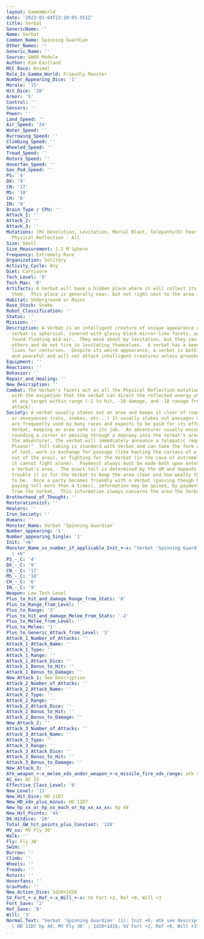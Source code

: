 ```yaml
---
layout: GammaWorld
date: '2023-01-04T23:10:05.551Z'
title: Verbat
GenericName: ''
Name: Verbat
Common_Name: Spinning Guardian
Other_Names: ''
Generic_Name: ''
Source: GW08 Module
Author: Kim Eastland
MCC Race: Animal
Role_In_Gamma_World: Friendly Monster
Number_Appearing_Dice: '1'
Morale: '15'
Hit_Dice: '20'
Armor: '5'
Control: ''
Sensors: ''
Power: ''
Land_Speed: ''
Air_Speed: '24'
Water_Speed: ''
Burrowing_Speed: ''
Climbing_Speed: ''
Wheeled_Speed: ''
Tread_Speed: ''
Rotors_Speed: ''
Hoverfan_Speed: ''
Gav_Pod_Speed: ''
PS: '4'
DX: '9'
CN: '17'
MS: '18'
CH: '6'
IN: '9'
Brain Type / CPU: ''
Attack_1: ''
Attack_2: ''
Attack_3: ''
Mutations: (M) Devolution, Levitation, Mental Blast, Telepathy(D) Fear - Open Spaces,
  Physical Reflection - All
Size: Small
Size_Measurement: 1.5 M Sphere
Frequency: Extremely Rare
Organization: Solitary
Activity_Cycle: Any
Diet: Carnivore
Tech_Level: '0'
Tech_Max: '0'
Artifacts: A Verbat will have a hidden place where it will collect its tolls and hoard
  them.  This place is generally near, but not right next to the area it patrols.
Habitat: Underground or Ruins
Base_Stock: Snake
Robot_Classification: ''
Status: ''
Mission: ''
Description: A Verbat is an intelligent creature of unique appearance and purpose.  A
  verbat is spherical, covered with glossy black mirror-like facets, and is usually
  found floating mid-air.  They move about by levitation, but they can not levitate
  others and do not tire in levitating themselves.  A verbat has a keen memory and
  lives for centuries.  Despite its weird appearance, a verbat is both highly intelligent
  and peaceful and will not attack intelligent creatures unless provoked.
Equipment: ''
Reactions: ''
Behavior: ''
Repair_and_Healing: ''
New_Description: ''
Combat: The Verbat's facets act as all the Physical Reflection mutational powers,
  with the excpetion that the verbat can direct the reflected energy attacks back
  at any target within range (-1 to hit, -10 damage, and -10 ranage from origanal
  attack).
Society: A verbat usually stakes out an area and keeps it clear of roaming monster
  or annoyances (rats, snakes, etc...) It usually stakes out passages or trails that
  are frequently used by many races and expects to be paid for its efforts.  To a
  Verbat, keeping an area safe is its job.  An adventurer usually encounters a Verbat
  rounding a corner or passing through a doorway into the Verbat's area.  Upon seeing
  the adventurer, the verbat will immediately announce a telepatic requiest, "Toll,
  Please!"  Toll-taking is standard with Verbat and can take the form of payments
  of loot, work in exchange for passage (like hauling the carcass of a dead opponent
  out of the area), or fighting for the Verbat (in the case of extremely tough advesaros
  it cannot fight alone).  Paymenst always must be made both upon entering or leaving
  a Verbat's area.  The exact toll is determined by the GM and depends on how much
  trouble it is for the Verbat to keep the area clear and how wealty the party appears
  to be.  Once a party becomes friendly with a Verbat (passing though his area and
  paying toll more than 4 times), imformation may be gained, by payment or otherwise,
  from the Verbat.  This information always concerns the area the Verbat patrolls.
Brotherhood_of_Thought: ''
Restorationsist: ''
Healers: ''
Iron_Society: ''
Humans: ''
Monster_Name: Verbat 'Spinning Guardian'
Number_appearing: '1'
Number_appearing_Single: '1'
Init: '+6'
Monster_Name_xx_number_if_applicable_Init_+-x: "Verbat 'Spinning Guardian' (1): Init\
  \ +6"
PS_-_C: '4'
DX_-_C: '9'
CN_-_C: '17'
MS_-_C: '18'
CH_-_C: '6'
IN_-_C: '9'
Weapon: Low Tech Level
Plus_to_hit_and_damage_Range_from_Stats: '0'
Plus_to_Range_from_Level: ''
Plus_to_Range: '3'
Plus_to_hit_and_damage_Melee_From_Stats: '-2'
Plus_to_Melee_from_Level: ''
Plus_to_Melee: '1'
Plus_to_Generic_Attack_from_Level: '3'
Attack_1_Number_of_Attacks: ''
Attack_1_Attack_Name: ''
Attack_1_Type: ''
Attack_1_Range: ''
Attack_1_Attack_Dice: ''
Attack_1_Bonus_to_Hit: ''
Attack_1_Bonus_to_Damage: ''
New_Attack_1: See Description
Attack_2_Number_of_Attacks: ''
Attack_2_Attack_Name: ''
Attack_2_Type: ''
Attack_2_Range: ''
Attack_2_Attack_Dice: ''
Attack_2_Bonus_to_Hit: ''
Attack_2_Bonus_to_Damage: ''
New_Attack_2: ''
Attack_3_Number_of_Attacks: ''
Attack_3_Attack_Name: ''
Attack_3_Type: ''
Attack_3_Range: ''
Attack_3_Attack_Dice: ''
Attack_3_Bonus_to_Hit: ''
Attack_3_Bonus_to_Damage: ''
New_Attack_3: ''
Atk_weapon_+-x_melee_xdx_andor_weapon_+-x_missile_fire_xdx_range: atk see description
AC_xx: AC 15
Effective_Class_Level: '6'
New_Level: '11'
New_Hit_Dice: HD 11D7
New_HD_xdx_plus_minus: HD 11D7
New_hp_xx_or_hp_xx_each_or_hp_xx_xx_xx: hp 44
New_Hit_Points: '44'
D6_Hitdice: '20'
Total_GW_hit_points_plus_Constant: '120'
MV_xx: MV Fly 30'
Walk: ''
Fly: Fly 30'
Swim: ''
Burrow: ''
Climb: ''
Wheels: ''
Treads: ''
Rotors: ''
Hoverfans: ''
GravPods: ''
New_Action_Dice: 1d20+1d16
SV_Fort_+-x_Ref_+-x_Will_+-x: SV Fort +2, Ref +0, Will +3
Fort_Save: '2'
Ref_Save: '0'
Will: '3'
Normal_Text: "Verbat 'Spinning Guardian' (1): Init +6; atk see description; AC 15;\
  \ HD 11D7 hp 44; MV Fly 30' ; 1d20+1d16; SV Fort +2, Ref +0, Will +3"
...
```

